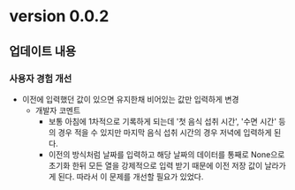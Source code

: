 # version 0.0.2

## 업데이트 내용
### 사용자 경험 개선
- 이전에 입력했던 값이 있으면 유지한채 비어있는 값만 입력하게 변경
  - 개발자 코멘트
    - 보통 아침에 1차적으로 기록하게 되는데 '첫 음식 섭취 시간', '수면 시간' 등의 경우
      적을 수 있지만 마지막 음식 섭취 시간의 경우 저녁에 입력하게 된다.
    - 이전의 방식처럼 날짜를 입력하고 해당 날짜의 데이터를 통째로 None으로 초기화 한뒤 모든 열을 강제적으로 입력 받기 때문에 이전 저장 값이
      날라가게 된다. 따라서 이 문제를 개선할 필요가 있었다. 
                    
  